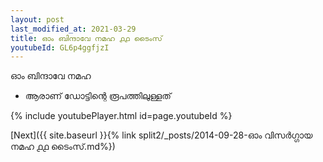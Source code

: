 ```yaml
---
layout: post
last_modified_at: 2021-03-29
title: ഓം ബിന്ദാവേ നമഹ ൧൧ ടൈംസ്
youtubeId: GL6p4ggfjzI
---
```

 
 
 ഓം ബിന്ദാവേ നമഹ 
 
 -  ആരാണ് ഡോട്ടിന്റെ രൂപത്തിലുള്ളത് 
 
  
 
  
 
 
 
 
 
 


{% include youtubePlayer.html id=page.youtubeId %}
 
[Next]({{ site.baseurl }}{% link  split2/_posts/2014-09-28-ഓം വിസർഗ്ഗായ നമഹ ൧൧ ടൈംസ്.md%})
 
